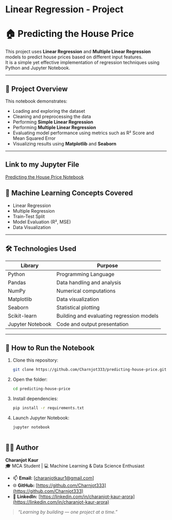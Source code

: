 # Linear Regression - Project 
# 🏠 Predicting the House Price

This project uses **Linear Regression** and **Multiple Linear Regression** models to predict house prices based on different input features.  
It is a simple yet effective implementation of regression techniques using Python and Jupyter Notebook.

---

## 📂 Project Overview

This notebook demonstrates:
- Loading and exploring the dataset
- Cleaning and preprocessing the data
- Performing **Simple Linear Regression**
- Performing **Multiple Linear Regression**
- Evaluating model performance using metrics such as R² Score and Mean Squared Error
- Visualizing results using **Matplotlib** and **Seaborn**

---
## Link to my Jupyter File 
[Predicting the House Price Notebook](https://github.com/Charnjot333/Machine-Learning---ML_Models_Practice-/blob/5dba0eec92ac701263b863256cd078929e09b622/Predicting%20the%20house%20Price.ipynb)

## 🧠 Machine Learning Concepts Covered

- Linear Regression  
- Multiple Regression  
- Train-Test Split  
- Model Evaluation (R², MSE)  
- Data Visualization  

---

## 🛠️ Technologies Used

| Library | Purpose |
|----------|----------|
| Python | Programming Language |
| Pandas | Data handling and analysis |
| NumPy | Numerical computations |
| Matplotlib | Data visualization |
| Seaborn | Statistical plotting |
| Scikit-learn | Building and evaluating regression models |
| Jupyter Notebook | Code and output presentation |

---
## 🚀 How to Run the Notebook

1. Clone this repository:
   ```bash
   git clone https://github.com/Charnjot333/predicting-house-price.git
2. Open the folder:
   ```bash
   cd predicting-house-price
3. Install dependencies:
   ```bash
   pip install -r requirements.txt
4. Launch Jupyter Notebook:
   ```bash
   jupyter notebook



## 👩‍💻 Author

**Charanjot Kaur**  
🎓 MCA Student | 💻 Machine Learning & Data Science Enthusiast  

- 📫 **Email:** [charanjotkaur1@gmail.com]  
- 🌐 **GitHub:** [https://github.com/Charnjot333](https://github.com/Charnjot333)  
- 🔗 **LinkedIn:** [https://linkedin.com/in/charanjot-kaur-arora](https://linkedin.com/in/charanjot-kaur-arora)  

> *“Learning by building — one project at a time.”*


